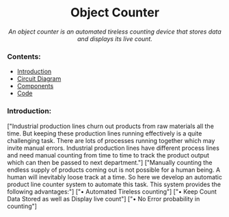 <h1 align="center">Object Counter</h1>
<div align="center">
  
<i>An object counter is an automated tireless counting device that stores data and displays its live count.</i>

</div>

### Contents:
  - [Introduction](#introduction)
  - [Circuit Diagram](#circuit-diagram)
  - [Components](#components)
  - [Code](#code)

### Introduction:
["Industrial production lines churn out products from raw materials all the time. But keeping these production lines running effectively is a quite challenging task. There are lots of processes running together which may invite manual errors. Industrial production lines have different process lines and need manual counting from time to time to track the product output which can then be passed to next department."] 
["Manually counting the endless supply of products coming out is not possible for a human being. A human will inevitably loose track at a time. So here we develop an automatic product line counter system to automate this task. This system provides the following advantages:"] 
["•	Automated Tireless counting"]
["•	Keep Count Data Stored as well as Display live count"]
["•	No Error probability in counting"]



